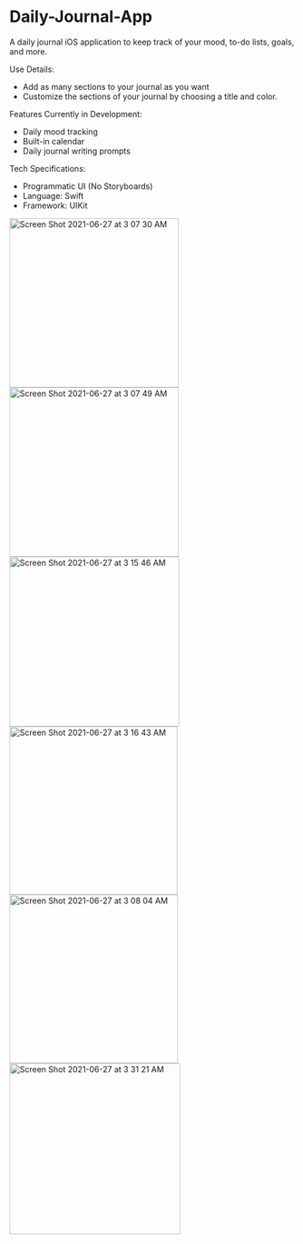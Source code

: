 # Daily-Journal-App
A daily journal iOS application to keep track of your mood, to-do lists, goals, and more.

Use Details:
- Add as many sections to your journal as you want
- Customize the sections of your journal by choosing a title and color.

Features Currently in Development:
- Daily mood tracking
- Built-in calendar
- Daily journal writing prompts

Tech Specifications:
- Programmatic UI (No Storyboards)
- Language: Swift
- Framework: UIKit

<img width="298" alt="Screen Shot 2021-06-27 at 3 07 30 AM" src="https://user-images.githubusercontent.com/29238419/123536101-47cf5100-d6f6-11eb-91ce-da74c9fbfc66.png"><img width="298" alt="Screen Shot 2021-06-27 at 3 07 49 AM" src="https://user-images.githubusercontent.com/29238419/123536102-47cf5100-d6f6-11eb-8ed1-876d366a847b.png">
<img width="299" alt="Screen Shot 2021-06-27 at 3 15 46 AM" src="https://user-images.githubusercontent.com/29238419/123536105-4f8ef580-d6f6-11eb-98f9-74ef2c9e05ad.png"><img width="296" alt="Screen Shot 2021-06-27 at 3 16 43 AM" src="https://user-images.githubusercontent.com/29238419/123536106-50278c00-d6f6-11eb-9853-53c4152ae744.png">
<img width="297" alt="Screen Shot 2021-06-27 at 3 08 04 AM" src="https://user-images.githubusercontent.com/29238419/123536114-5584d680-d6f6-11eb-94dd-a8a316922253.png"><img width="301" alt="Screen Shot 2021-06-27 at 3 31 21 AM" src="https://user-images.githubusercontent.com/29238419/123536421-37b87100-d6f8-11eb-8283-e0f70de7f836.png">
